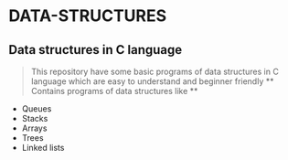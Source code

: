 # DATA-STRUCTURES
## Data structures in C language
> This repository have some basic programs of data structures in C language which are easy to understand and beginner friendly
** Contains programs of data structures like **
- Queues
- Stacks
- Arrays
- Trees
- Linked lists
